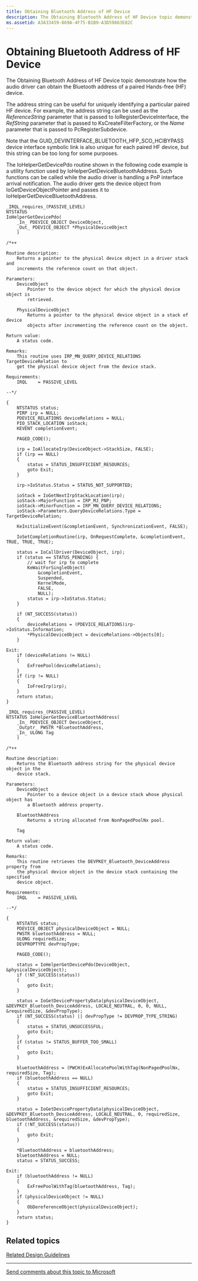 ```yaml
---
title: Obtaining Bluetooth Address of HF Device
description: The Obtaining Bluetooth Address of HF Device topic demonstrate how the audio driver can obtain the Bluetooth address of a paired Hands-free (HF) device.
ms.assetid: A3A33459-869A-4F75-B1B9-A3D59863E82C
---
```


# Obtaining Bluetooth Address of HF Device


The Obtaining Bluetooth Address of HF Device topic demonstrate how the audio driver can obtain the Bluetooth address of a paired Hands-free (HF) device.

The address string can be useful for uniquely identifying a particular paired HF device. For example, the address string can be used as the *ReferenceString* parameter that is passed to IoRegisterDeviceInterface, the *RefString* parameter that is passed to KsCreateFilterFactory, or the *Name* parameter that is passed to PcRegisterSubdevice.

Note that the GUID\_DEVINTERFACE\_BLUETOOTH\_HFP\_SCO\_HCIBYPASS device interface symbolic link is also unique for each paired HF device, but this string can be too long for some purposes.

The IoHelperGetDevicePdo routine shown in the following code example is a utility function used by IoHelperGetDeviceBluetoothAddress. Such functions can be called while the audio driver is handling a PnP interface arrival notification. The audio driver gets the device object from IoGetDeviceObjectPointer and passes it to IoHelperGetDeviceBluetoothAddress.

```ManagedCPlusPlus
_IRQL_requires_(PASSIVE_LEVEL)
NTSTATUS
IoHelperGetDevicePdo(
    _In_ PDEVICE_OBJECT DeviceObject,
    _Out_ PDEVICE_OBJECT *PhysicalDeviceObject
    )

/*++

Routine description:
    Returns a pointer to the physical device object in a driver stack and
    increments the reference count on that object.

Parameters:
    DeviceObject
        Pointer to the device object for which the physical device object is
        retrieved. 

    PhysicalDeviceObject
        Returns a pointer to the physical device object in a stack of device
        objects after incrementing the reference count on the object.

Return value:
    A status code.

Remarks:
    This routine uses IRP_MN_QUERY_DEVICE_RELATIONS TargetDeviceRelation to
    get the physical device object from the device stack.

Requirements:
    IRQL    = PASSIVE_LEVEL

--*/

{
    NTSTATUS status;
    PIRP irp = NULL;
    PDEVICE_RELATIONS deviceRelations = NULL;
    PIO_STACK_LOCATION ioStack;
    KEVENT completionEvent;

    PAGED_CODE();

    irp = IoAllocateIrp(DeviceObject->StackSize, FALSE);
    if (irp == NULL)
    {
        status = STATUS_INSUFFICIENT_RESOURCES;
        goto Exit;
    }

    irp->IoStatus.Status = STATUS_NOT_SUPPORTED;

    ioStack = IoGetNextIrpStackLocation(irp);
    ioStack->MajorFunction = IRP_MJ_PNP;
    ioStack->MinorFunction = IRP_MN_QUERY_DEVICE_RELATIONS;
    ioStack->Parameters.QueryDeviceRelations.Type = TargetDeviceRelation;

    KeInitializeEvent(&completionEvent, SynchronizationEvent, FALSE);

    IoSetCompletionRoutine(irp, OnRequestComplete, &completionEvent, TRUE, TRUE, TRUE);

    status = IoCallDriver(DeviceObject, irp);
    if (status == STATUS_PENDING) {
        // wait for irp to complete
        KeWaitForSingleObject(
            &completionEvent,
            Suspended,
            KernelMode,
            FALSE,
            NULL);
        status = irp->IoStatus.Status;
    }

    if (NT_SUCCESS(status))
    {
        deviceRelations = (PDEVICE_RELATIONS)irp->IoStatus.Information;
        *PhysicalDeviceObject = deviceRelations->Objects[0];
    }

Exit:
    if (deviceRelations != NULL)
    {
        ExFreePool(deviceRelations);
    }
    if (irp != NULL)
    {
        IoFreeIrp(irp);
    }
    return status;
}

_IRQL_requires_(PASSIVE_LEVEL)
NTSTATUS IoHelperGetDeviceBluetoothAddress(
    _In_ PDEVICE_OBJECT DeviceObject,
    _Outptr_ PWSTR *BluetoothAddress,
    _In_ ULONG Tag
    )

/*++

Routine description:
    Returns the Bluetooth address string for the physical device object in the
    device stack.

Parameters:
    DeviceObject
        Pointer to a device object in a device stack whose physical object has
        a Bluetooth address property.

    BluetoothAddress
        Returns a string allocated from NonPagedPoolNx pool. 

    Tag

Return value:
    A status code.

Remarks:
    This routine retrieves the DEVPKEY_Bluetooth_DeviceAddress property from
    the physical device object in the device stack containing the specified
    device object.

Requirements:
    IRQL    = PASSIVE_LEVEL

--*/

{
    NTSTATUS status;
    PDEVICE_OBJECT physicalDeviceObject = NULL;
    PWSTR bluetoothAddress = NULL;
    ULONG requiredSize;
    DEVPROPTYPE devPropType;

    PAGED_CODE();

    status = IoHelperGetDevicePdo(DeviceObject, &physicalDeviceObject);
    if (!NT_SUCCESS(status))
    {
        goto Exit;
    }

    status = IoGetDevicePropertyData(physicalDeviceObject, &DEVPKEY_Bluetooth_DeviceAddress, LOCALE_NEUTRAL, 0, 0, NULL, &requiredSize, &devPropType);
    if (NT_SUCCESS(status) || devPropType != DEVPROP_TYPE_STRING)
    {
        status = STATUS_UNSUCCESSFUL;
        goto Exit;
    }
    if (status != STATUS_BUFFER_TOO_SMALL)
    {
        goto Exit;
    }

    bluetoothAddress = (PWCH)ExAllocatePoolWithTag(NonPagedPoolNx, requiredSize, Tag);
    if (bluetoothAddress == NULL)
    {
        status = STATUS_INSUFFICIENT_RESOURCES;
        goto Exit;
    }

    status = IoGetDevicePropertyData(physicalDeviceObject, &DEVPKEY_Bluetooth_DeviceAddress, LOCALE_NEUTRAL, 0, requiredSize, bluetoothAddress, &requiredSize, &devPropType);
    if (!NT_SUCCESS(status))
    {
        goto Exit;
    }

    *BluetoothAddress = bluetoothAddress;
    bluetoothAddress = NULL;
    status = STATUS_SUCCESS;

Exit:
    if (bluetoothAddress != NULL)
    {
        ExFreePoolWithTag(bluetoothAddress, Tag);
    }
    if (physicalDeviceObject != NULL)
    {
        ObDereferenceObject(physicalDeviceObject);
    }
    return status;
}
```

## <span id="related_topics"></span>Related topics
[Related Design Guidelines](related-design-guidelines.md)  

--------------------
[Send comments about this topic to Microsoft](mailto:wsddocfb@microsoft.com?subject=Documentation%20feedback%20[audio\audio]:%20Obtaining%20Bluetooth%20Address%20of%20HF%20Device%20%20RELEASE:%20%287/18/2016%29&body=%0A%0APRIVACY%20STATEMENT%0A%0AWe%20use%20your%20feedback%20to%20improve%20the%20documentation.%20We%20don't%20use%20your%20email%20address%20for%20any%20other%20purpose,%20and%20we'll%20remove%20your%20email%20address%20from%20our%20system%20after%20the%20issue%20that%20you're%20reporting%20is%20fixed.%20While%20we're%20working%20to%20fix%20this%20issue,%20we%20might%20send%20you%20an%20email%20message%20to%20ask%20for%20more%20info.%20Later,%20we%20might%20also%20send%20you%20an%20email%20message%20to%20let%20you%20know%20that%20we've%20addressed%20your%20feedback.%0A%0AFor%20more%20info%20about%20Microsoft's%20privacy%20policy,%20see%20http://privacy.microsoft.com/default.aspx. "Send comments about this topic to Microsoft")



